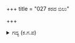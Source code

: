 +++
title = "027 ಕರದ ಬಿಲು"

+++

<details><summary>ಗದ್ಯ (ಕ.ಗ.ಪ) </summary>

27. ಕೈಯಲ್ಲಿನ ಬಿಲ್ಲು ಕಳಚಿ ಬೀಳಲು ಸುಮ್ಮನಿರದೆ ಕೋಪದಿಂದ  ಹೊಸ ಬಂಗಾರದ ರಥವನ್ನು ತರಿಸಲೆಂದು ಶೂರ ಕರ್ಣನು ದುಗುಡದಲ್ಲಿ ಸೈನ್ಯದ ಕಡೆ ತಿರುಗಿದನು. ಭೀಮನಿಗೆ ಅವಕಾಶ ಕೊಡದಿರಿ. ಸೋತ ಕರ್ಣನ ಹೊಣೆಗಾರಿಕೆ ನಮ್ಮದು. ಶತ್ರುಗಳನ್ನು ಹಿಂದಕ್ಕೆ ತಳ್ಳಿ (ಹಿಮ್ಮೆಟ್ಟಿಸಿ) ಎಂದು ಕೌರವನ ಸೋದರರು ಭೀಮನನ್ನು ವಿರೋಧಿಸಿ ಸಾಹಸದಿಂದ ಸಂಭ್ರಮಿಸಿ ಮುಂದುವರೆದರು.
</details>
